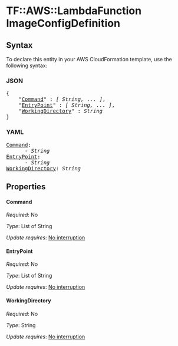 # TF::AWS::LambdaFunction ImageConfigDefinition

## Syntax

To declare this entity in your AWS CloudFormation template, use the following syntax:

### JSON

<pre>
{
    "<a href="#command" title="Command">Command</a>" : <i>[ String, ... ]</i>,
    "<a href="#entrypoint" title="EntryPoint">EntryPoint</a>" : <i>[ String, ... ]</i>,
    "<a href="#workingdirectory" title="WorkingDirectory">WorkingDirectory</a>" : <i>String</i>
}
</pre>

### YAML

<pre>
<a href="#command" title="Command">Command</a>: <i>
      - String</i>
<a href="#entrypoint" title="EntryPoint">EntryPoint</a>: <i>
      - String</i>
<a href="#workingdirectory" title="WorkingDirectory">WorkingDirectory</a>: <i>String</i>
</pre>

## Properties

#### Command

_Required_: No

_Type_: List of String

_Update requires_: [No interruption](https://docs.aws.amazon.com/AWSCloudFormation/latest/UserGuide/using-cfn-updating-stacks-update-behaviors.html#update-no-interrupt)

#### EntryPoint

_Required_: No

_Type_: List of String

_Update requires_: [No interruption](https://docs.aws.amazon.com/AWSCloudFormation/latest/UserGuide/using-cfn-updating-stacks-update-behaviors.html#update-no-interrupt)

#### WorkingDirectory

_Required_: No

_Type_: String

_Update requires_: [No interruption](https://docs.aws.amazon.com/AWSCloudFormation/latest/UserGuide/using-cfn-updating-stacks-update-behaviors.html#update-no-interrupt)

